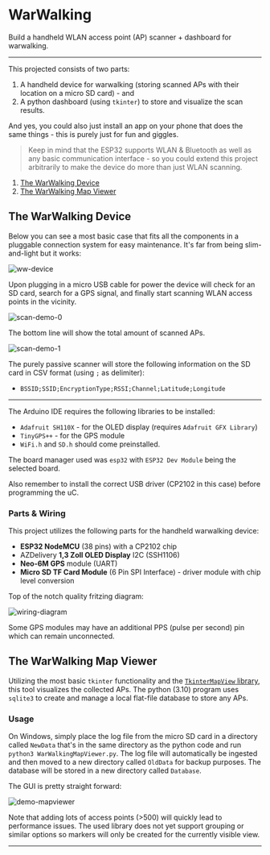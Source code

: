 # WarWalking

Build a handheld WLAN access point (AP) scanner + dashboard for warwalking.

---

This projected consists of two parts:
1. A handheld device for warwalking (storing scanned APs with their location on a micro SD card) - and
2. A python dashboard (using `tkinter`) to store and visualize the scan results.

And yes, you could also just install an app on your phone that does the same things - this is purely just for fun and giggles.

> Keep in mind that the ESP32 supports WLAN & Bluetooth as well as any basic communication interface - so you could extend this project arbitrarily to make the device do more than just WLAN scanning.

1. [The WarWalking Device](#the-warwalking-device)
2. [The WarWalking Map Viewer](#the-warwalking-map-viewer)

## The WarWalking Device

Below you can see a most basic case that fits all the components in a pluggable connection system for easy maintenance. It's far from being slim-and-light but it works:

![ww-device](https://github.com/Cr4ckC4t/warwalking/assets/63863112/3e8f8dee-9997-44c3-b018-83632a5ff998)

Upon plugging in a micro USB cable for power the device will check for an SD card, search for a GPS signal, and finally start scanning WLAN access points in the vicinity.

![scan-demo-0](https://github.com/Cr4ckC4t/warwalking/assets/63863112/0448143d-5428-45a5-aeda-26f51ffbed6d)

The bottom line will show the total amount of scanned APs.

![scan-demo-1](https://github.com/Cr4ckC4t/warwalking/assets/63863112/3a044bb6-7034-4e1b-8e93-9c3615863d60)

The purely passive scanner will store the following information on the SD card in CSV format (using `;` as delimiter):
- `BSSID;SSID;EncryptionType;RSSI;Channel;Latitude;Longitude`

---

The Arduino IDE requires the following libraries to be installed:
- `Adafruit SH110X` - for the OLED display (requires `Adafruit GFX Library`)
- `TinyGPS++` - for the GPS module
- `WiFi.h` and `SD.h` should come preinstalled.

The board manager used was `esp32` with `ESP32 Dev Module` being the selected board.

Also remember to install the correct USB driver (CP2102 in this case) before programming the uC.

### Parts & Wiring

This project utilizes the following parts for the handheld warwalking device:

- **ESP32 NodeMCU** (38 pins) with a CP2102 chip
- AZDelivery **1,3 Zoll OLED Display** I2C (SSH1106)
- **Neo-6M GPS** module (UART)
- **Micro SD TF Card Module** (6 Pin SPI Interface) - driver module with chip level conversion

Top of the notch quality fritzing diagram:

![wiring-diagram](https://github.com/Cr4ckC4t/warwalking/assets/63863112/1f2140f1-a261-42bc-a03d-fd96736f85d6)

Some GPS modules may have an additional PPS (pulse per second) pin which can remain unconnected.

## The WarWalking Map Viewer

Utilizing the most basic `tkinter` functionality and the [`TkinterMapView` library](https://github.com/TomSchimansky/TkinterMapView), this tool visualizes the collected APs. The python (3.10) program uses `sqlite3` to create and manage a local flat-file database to store any APs.

### Usage
On Windows, simply place the log file from the micro SD card in a directory called `NewData` that's in the same directory as the python code and run `python3 WarWalkingMapViewer.py`.
The log file will automatically be ingested and then moved to a new directory called `OldData` for backup purposes. The database will be stored in a new directory called `Database`.

The GUI is pretty straight forward:

![demo-mapviewer](https://github.com/Cr4ckC4t/warwalking/assets/63863112/d14780d4-1e14-487b-83b4-07186863763d)

Note that adding lots of access points (>500) will quickly lead to performance issues. The used library does not yet support grouping or similar options so markers will only be created for the currently visible view.

---

